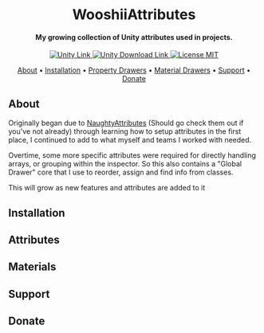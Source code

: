 <h1 align="center">WooshiiAttributes</h1>
<h4 align="center">My growing collection of Unity attributes used in projects.</h4>
<p align="center">
 <a href="https://unity3d.com">
  <img src="https://img.shields.io/badge/Made%20with-Unity-grey.svg?style=for-the-badge&logo=unity" alt="Unity Link">
 <a href="https://unity3d.com/get-unity/download">
  <img src="https://img.shields.io/badge/Supported-2018.4+-grey.svg?style=for-the-badge&logo=unity" alt="Unity Download Link">
 <a href="https://github.com/WooshiiDev/HierarchyDecorator/blob/master/LICENSE">
 <img src="https://img.shields.io/badge/License-MIT-brightgreen.svg?style=for-the-badge" alt="License MIT">
</p>

<p align="center"> 
  <a href="#about">About</a> •
  <a href="#installation">Installation</a> •
  <a href="#attributes">Property Drawers</a> •
  <a href="#materials">Material Drawers</a> •
  <a href="#support">Support</a> •
  <a href="#donate">Donate</a>
</p>

## About

<p>
  Originally began due to <a href="https://github.com/dbrizov/NaughtyAttributes">NaughtyAttributes</a> (Should go check them out if you've not already) through learning how to setup attributes in the first place, I continued to add to what myself and teams I worked with needed.
</p>

<p>Overtime, some more specific attributes were required for directly handling arrays, or grouping within the inspector. So this also
  contains a "Global Drawer" core that I use to reorder, assign and find info from classes.
</p>

<p>This will grow as new features and attributes are added to it</p>
 
## Installation

## Attributes

## Materials

## Support

## Donate
